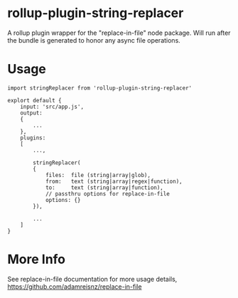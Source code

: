 # rollup-plugin-string-replacer
A rollup plugin wrapper for the "replace-in-file" node package. Will run after the bundle is generated to honor any async file operations.

# Usage
```
import stringReplacer from 'rollup-plugin-string-replacer'

explort default {
	input: 'src/app.js',
	output: 
	{
		...
	},
	plugins: 
	[
		...,

		stringReplacer(
		{
			files: 	file (string|array|glob),
			from: 	text (string|array|regex|function),
			to: 	text (string|array|function),
			// passthru options for replace-in-file
			options: {} 
		}),

		...
	]
}
```
# More Info
See replace-in-file documentation for more usage details, https://github.com/adamreisnz/replace-in-file
